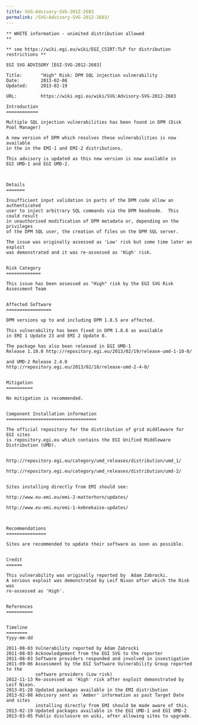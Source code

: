 ```yaml
---
title: SVG:Advisory-SVG-2012-2683
permalink: /SVG:Advisory-SVG-2012-2683/
---
```


    ** WHITE information - unimited distribution allowed                        **

    ** see https://wiki.egi.eu/wiki/EGI_CSIRT:TLP for distribution restrictions **

    EGI SVG ADVISORY [EGI-SVG-2012-2683]

    Title:       "High" Risk: DPM SQL injection vulnerability
    Date:        2013-02-08
    Updated:     2013-02-19

    URL:         https://wiki.egi.eu/wiki/SVG:Advisory-SVG-2012-2683

    Introduction
    ============

    Multiple SQL injection vulnerabilities has been found in DPM (Disk Pool Manager)

    A new version of DPM which resolves these vulnerabilities is now available
    in the in the EMI-1 and EMI-2 distributions.

    This advisory is updated as this new version is now available in
    EGI UMD-1 and EGI UMD-2.



    Details
    =======

    Insufficient input validation in parts of the DPM code allow an authenticated
    user to inject arbitrary SQL commands via the DPM headnode.  This could result
    in unauthorised modification of DPM metadata or, depending on the privileges
    of the DPM SQL user, the creation of files on the DPM SQL server.

    The issue was originally assessed as 'Low' risk but some time later an exploit
    was demonstrated and it was re-assessed as 'High' risk.


    Risk Category
    =============

    This issue has been assessed as "High" risk by the EGI SVG Risk Assessment Team


    Affected Software
    =================

    DPM versions up to and including DPM 1.8.5 are affected.

    This vulnerability has been fixed in DPM 1.8.6 as available
    in EMI 1 Update 23 and EMI 2 Update 8.

    The package has also been released in EGI UMD-1
    Release 1.10.0 http://repository.egi.eu/2013/02/19/release-umd-1-10-0/

    and UMD-2 Release 2.4.0
    http://repository.egi.eu/2013/02/18/release-umd-2-4-0/


    Mitigation
    ==========

    No mitigation is recommended.


    Component Installation information
    ==================================

    The official repository for the distribution of grid middleware for EGI sites
    is repository.egi.eu which contains the EGI Unified Middleware Distribution (UMD).


    http://repository.egi.eu/category/umd_releases/distribution/umd_1/

    http://repository.egi.eu/category/umd_releases/distribution/umd-2/


    Sites installing directly from EMI should see:

    http://www.eu-emi.eu/emi-2-matterhorn/updates/

    http://www.eu-emi.eu/emi-1-kebnekaise-updates/



    Recommendations
    ===============

    Sites are recommended to update their software as soon as possible.


    Credit
    ======

    This vulnerability was originally reported by  Adam Zabrocki.
    A serious exploit was demonstrated by Leif Nixon after which the Risk was
    re-assessed as 'High'.


    References
    ==========


    Timeline
    ========
    Yyyy-mm-dd

    2011-08-03 Vulnerability reported by Adam Zabrocki
    2011-08-03 Acknowledgement from the EGI SVG to the reporter
    2011-08-03 Software providers responded and involved in investigation
    2011-09-06 Assessment by the EGI Software Vulnerability Group reported to the
               software providers (Low risk)
    2012-11-13 Re-assessed as 'High' risk after exploit demonstrated by Leif Nixon.
    2013-01-28 Updated packages available in the EMI distribution
    2013-02-08 Advisory sent as 'Amber' information as past Target Date and sites
               installing directly from EMI should be made aware of this.
    2013-02-19 Updated packages available in the EGI UMD-1 and EGI UMD-2
    2013-03-05 Public disclosure on wiki, after allowing sites to upgrade.